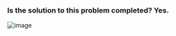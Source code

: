 ### Is the solution to this problem completed? Yes.

![image](https://github.com/jcari-dev/Hacker-Rank-1-Month-Preparation-Kit/assets/65676916/0fdc299b-a121-4df2-b1fd-36fc1763ed4a)